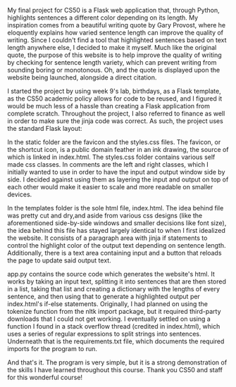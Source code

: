 My final project for CS50 is a Flask web application that, through Python,
highlights sentences a different color depending on its length.
My inspiration comes from a beautiful writing quote by Gary Provost,
where he eloquently explains how varied sentence length can improve the quality of writing.
Since I couldn't find a tool that highlighted sentences based on text length anywhere else,
I decided to make it myself.
Much like the original quote,
the purpose of this website is to help improve the quality of writing by checking for sentence length variety,
which can prevent writing from sounding boring or monotonous.
Oh, and the quote is displayed upon the website being launched, alongside a direct citation.

I started the project by using week 9's lab, birthdays, as a Flask template,
as the CS50 academic policy allows for code to be reused,
and I figured it would be much less of a hassle than creating a Flask application from complete scratch.
Throughout the project, I also referred to finance as well in order to make sure the jinja code was correct.
As such, the project uses the standard Flask layout:

In the static folder are the favicon and the styles.css files.
The favicon, or the shortcut icon, is a public domain feather in an ink drawing, the source of which is linked in index.html.
The styles.css folder contains various self made css classes.
In comments are the left and right classes, which I initially wanted to use in order to have the input and output window side by side.
I decided against using them as layering the input and output on top of each other would make it easier to scale and more readable on smaller devices.

In the templates folder is the sole html file, index.html.
The idea behind file was pretty cut and dry,and aside from various css designs (like the aforementioned side-by-side windows and smaller decisions like font size),
the idea behind this file has stayed largely identical to when I first idealized the website.
It consists of a paragraph area with jinja if statements to control the highlight color of the output text depending on sentence length.
Additionally, there is a text area containing input and a button that reloads the page to update said output text.

app.py contains the source code which generates the website's html.
It works by taking an input text, splitting it into sentences that are then stored in a list,
taking that list and creating a dictionary with the lengths of every sentence,
and then using that to generate a highlighted output per index.html's if-else statements.
Originally, I had planned on using the tokenize function from the nltk import package,
but it required third-party downloads that I could not get working.
I eventually settled on using a function I found in a stack overflow thread (credited in index.html),
which uses a series of regular expressions to split strings into sentences.
Underneath that is the requirements.txt file, which documents the required imports for the program to run.

And that's it. The program is very simple, but it is a strong demonstration of the skills I have learned throughout this course. Thank you CS50 and staff for this wonderful course!
